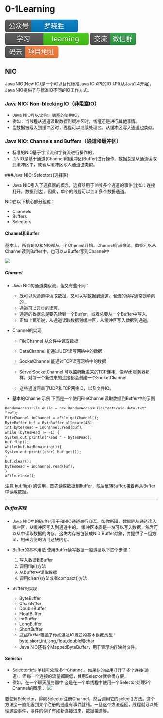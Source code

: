 # 0-1Learning

![alt text](../../static/common/svg/luoxiaosheng.svg "公众号")
![alt text](../../static/common/svg/luoxiaosheng_learning.svg "学习")
![alt text](../../static/common/svg/luoxiaosheng_wechat.svg "微信")
![alt text](../../static/common/svg/luoxiaosheng_gitee.svg "码云")

## NIO

Java NIO(New IO)是一个可以替代标准Java IO API的IO API(从Java1.4开始)，Java NIO提供了与标准IO不同的IO工作方式。

### Java NIO: Non-blocking IO（非阻塞IO）
* Java NIO可以让你非阻塞的使用IO，
* 例如：当线程从通道读取数据到缓冲区时，线程还是进行其他事情。
* 当数据被写入到缓冲区时，线程可以继续处理它。从缓冲区写入通道也类似。


### Java NIO: Channels and Buffers（通道和缓冲区）
* 标准的NIO基于字节流和字符流进行操作的，
* 而NIO是基于通道(Channel)和缓冲区(Buffer)进行操作，数据总是从通道读取到缓冲区中，或者从缓冲区写入通道也类似。


###Java NIO: Selectors(选择器)

* Java NIO引入了选择器的概念，选择器用于监听多个通道的事件(比如：连接打开，数据到达)。因此，单个的线程可以监听多个数据通道。

NIO由以下核心部分组成：
* Channels
* Buffers
* Selectors

#### Channel和Buffer

基本上，所有的IO和NIO都从一个Channel开始。Channel有点像流。数据可以从Channel读到Buffer中，也可以从Buffer写到Channel中

![](http://ifeve.com/wp-content/uploads/2013/06/overview-channels-buffers1.png)

##### Channel
* Java NIO的通道类似流，但又有些不同：
    * 既可以从通道中读取数据，又可以写数据到通道。但流的读写通常是单向的。
    * 通道可以异步的读写。
    * 通道的数据总是要先读到一个Buffer，或者总要从一个Buffer中写入。
    * 正如上面所说，从通道读取数据到缓冲区，从缓冲区写入数据到通道。
    
* Channel的实现
    * FileChannel  从文件中读取数据
    * DataChannel  能通过UDP读写网络中的数据
    * SocketChannel   能通过TCP读写网络中的数据
    * ServerSocketChannel   可以监听新进来的TCP连接，像Web服务器那样。对每一个新进来的连接都会创建一个SocketChannel

    * 这些通道涵盖了UDP和TCP网络IO，以及文件IO。
    
* 基本的Channel示例
下面是一个使用FileChannel读取数据到Buffer中的示例

```
RandomAccessFile aFile = new RandomAccessFile("data/nio-data.txt", "rw");
FileChannel inChannel = aFile.getChannel();
ByteBuffer buf = ByteBuffer.allocate(48);
int bytesRead = inChannel.read(buf);
while (bytesRead != -1) {
System.out.println("Read " + bytesRead);
buf.flip();
while(buf.hasRemaining()){
System.out.print((char) buf.get());
}
buf.clear();
bytesRead = inChannel.read(buf);
}
aFile.close();

```
注意 buf.flip() 的调用，首先读取数据到Buffer，然后反转Buffer,接着再从Buffer中读取数据。

---

##### Buffer实现
* Java NIO中的Buffer用于和NIO通道进行交互。如你所知，数据是从通道读入缓冲区，从缓冲区写入到通道中的。
缓冲区本质是一块可以写入数据，然后可以从中读取数据的内存。这块内存被包装成NIO Buffer对象，并提供了一组方法，用来方便的访问这块内存。

* Buffer的基本用法
使用Buffer读写数据一般遵循以下四个步骤：
    1. 写入数据到Buffer
    2. 调用flip()方法
    3. 从Buffer中读取数据
    4. 调用clear()方法或者compact()方法

* Buffer的实现
    * ByteBuffer
    * CharBuffer
    * DoubleBuffer
    * FloatBuffer
    * IntBuffer
    * LongBuffer
    * ShortBuffer
    * 这些Buffer覆盖了你能通过IO发送的基本数据类型：byte,short,int,long,float,double和char
    * Java NIO还有个MappedByteBuffer，用于表示内存映射文件。

#### Selector
* Selector允许单线程处理多个Channel。如果你的应用打开了多个连接(通道)，但每一个连接的流量都很低，使用Selector就会很方便。
* 例如，在一个聊天服务器中
这是在一个单线程中使用一个Selector处理3个Channel的图示：
![](http://ifeve.com/wp-content/uploads/2013/06/overview-selectors.png)

要使用Selector，得向Selector注册Channel，然后调用它的select()方法。这个方法会一直阻塞到某个注册的通道有事件就绪。一旦这个方法返回，线程就可以处理这些事件，事件的例子有如新连接进来，数据接送等。










